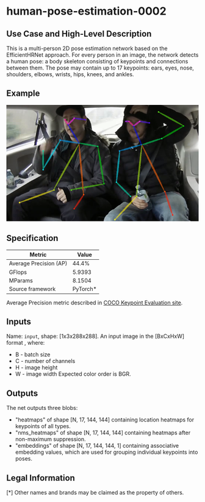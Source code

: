 # human-pose-estimation-0002

## Use Case and High-Level Description

This is a multi-person 2D pose estimation network based on the EfficientHRNet approach.
For every person in an image, the network detects a human pose: a body skeleton consisting of keypoints and connections between them.
The pose may contain up to 17 keypoints: ears, eyes, nose, shoulders, elbows, wrists, hips, knees, and ankles.

## Example

![](./human-pose-estimation-0002.png)

## Specification

| Metric                          | Value                                     |
|---------------------------------|-------------------------------------------|
| Average Precision (AP)          | 44.4%                                     |
| GFlops                          | 5.9393                                    |
| MParams                         | 8.1504                                    |
| Source framework                | PyTorch\*                                  |

Average Precision metric described in [COCO Keypoint Evaluation site](https://cocodataset.org/#keypoints-eval).

## Inputs

Name: `input`, shape: [1x3x288x288]. An input image in the [BxCxHxW] format ,
where:
  - B - batch size
  - C - number of channels
  - H - image height
  - W - image width
Expected color order is BGR.

## Outputs

The net outputs three blobs:
  * "heatmaps" of shape [N, 17, 144, 144] containing location heatmaps for keypoints of all types.
  * "nms_heatmaps" of shape [N, 17, 144, 144] containing heatmaps after non-maximum suppression.
  * "embeddings" of shape [N, 17, 144, 144, 1] containing associative embedding values, which are used for grouping individual keypoints into poses.

## Legal Information
[*] Other names and brands may be claimed as the property of others.
